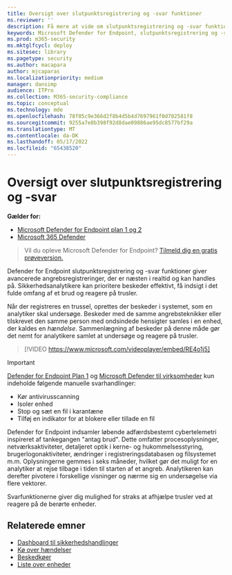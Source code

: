 ```yaml
---
title: Oversigt over slutpunktsregistrering og -svar funktioner
ms.reviewer: ''
description: Få mere at vide om slutpunktsregistrering og -svar funktioner i Microsoft Defender for Endpoint
keywords: Microsoft Defender for Endpoint, slutpunktsregistrering og -svar, svar, opdagelse, cybersikkerhed, beskyttelse
ms.prod: m365-security
ms.mktglfcycl: deploy
ms.sitesec: library
ms.pagetype: security
ms.author: macapara
author: mjcaparas
ms.localizationpriority: medium
manager: dansimp
audience: ITPro
ms.collection: M365-security-compliance
ms.topic: conceptual
ms.technology: mde
ms.openlocfilehash: 78f05c9e366d2f8b4d5b4d7697961f0d702581f8
ms.sourcegitcommit: 9255a7e8b398f92d8dae09886ae95dc8577bf29a
ms.translationtype: MT
ms.contentlocale: da-DK
ms.lasthandoff: 05/17/2022
ms.locfileid: "65438520"
---
```

# <a name="overview-of-endpoint-detection-and-response"></a>Oversigt over slutpunktsregistrering og -svar

**Gælder for:**
- [Microsoft Defender for Endpoint plan 1 og 2](defender-endpoint-plan-1-2.md)
- [Microsoft 365 Defender](https://go.microsoft.com/fwlink/?linkid=2118804)

> Vil du opleve Microsoft Defender for Endpoint? [Tilmeld dig en gratis prøveversion.](https://signup.microsoft.com/create-account/signup?products=7f379fee-c4f9-4278-b0a1-e4c8c2fcdf7e&ru=https://aka.ms/MDEp2OpenTrial?ocid=docs-wdatp-exposedapis-abovefoldlink)

Defender for Endpoint slutpunktsregistrering og -svar funktioner giver avancerede angrebsregistreringer, der er næsten i realtid og kan handles på. Sikkerhedsanalytikere kan prioritere beskeder effektivt, få indsigt i det fulde omfang af et brud og reagere på trusler.

Når der registreres en trussel, oprettes der beskeder i systemet, som en analytiker skal undersøge. Beskeder med de samme angrebsteknikker eller tilskrevet den samme person med ondsindede hensigter samles i en enhed, der kaldes en _hændelse_. Sammenlægning af beskeder på denne måde gør det nemt for analytikere samlet at undersøge og reagere på trusler.

> [!VIDEO https://www.microsoft.com/videoplayer/embed/RE4o1j5]

> [!IMPORTANT]
> [Defender for Endpoint Plan 1](defender-endpoint-plan-1.md) og [Microsoft Defender til virksomheder](../defender-business/mdb-overview.md) kun indeholde følgende manuelle svarhandlinger:
> - Kør antivirusscanning
> - Isoler enhed
> - Stop og sæt en fil i karantæne
> - Tilføj en indikator for at blokere eller tillade en fil

Defender for Endpoint indsamler løbende adfærdsbestemt cybertelemetri inspireret af tankegangen "antag brud". Dette omfatter procesoplysninger, netværksaktiviteter, detaljeret optik i kerne- og hukommelsesstyring, brugerlogonaktiviteter, ændringer i registreringsdatabasen og filsystemet m.m. Oplysningerne gemmes i seks måneder, hvilket gør det muligt for en analytiker at rejse tilbage i tiden til starten af et angreb. Analytikeren kan derefter pivotere i forskellige visninger og nærme sig en undersøgelse via flere vektorer.

Svarfunktionerne giver dig mulighed for straks at afhjælpe trusler ved at reagere på de berørte enheder.

## <a name="related-topics"></a>Relaterede emner

- [Dashboard til sikkerhedshandlinger](security-operations-dashboard.md)
- [Kø over hændelser](view-incidents-queue.md)
- [Beskedkøer](alerts-queue.md)
- [Liste over enheder](machines-view-overview.md)
